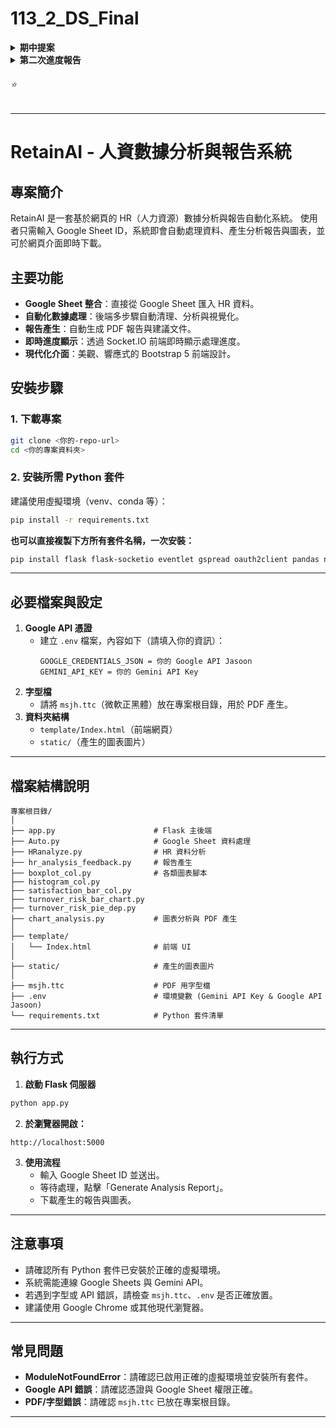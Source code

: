 # 113_2_DS_Final

<details>
  <summary><strong>期中提案</strong></summary>

  [提案影片 YouTube 連結](https://youtu.be/qAA3lzzANrg)
  
</details>


<details>
  <summary><strong>第二次進度報告</strong></summary>

  [影片 YouTube 連結](https://youtu.be/xobWjNFoGiE)
  
</details>

<h6>⭐️</h6>

---

# RetainAI - 人資數據分析與報告系統

## 專案簡介

RetainAI 是一套基於網頁的 HR（人力資源）數據分析與報告自動化系統。
使用者只需輸入 Google Sheet ID，系統即會自動處理資料、產生分析報告與圖表，並可於網頁介面即時下載。

## 主要功能
- **Google Sheet 整合**：直接從 Google Sheet 匯入 HR 資料。
- **自動化數據處理**：後端多步驟自動清理、分析與視覺化。
- **報告產生**：自動生成 PDF 報告與建議文件。
- **即時進度顯示**：透過 Socket.IO 前端即時顯示處理進度。
- **現代化介面**：美觀、響應式的 Bootstrap 5 前端設計。

## 安裝步驟

### 1. 下載專案
```bash
git clone <你的-repo-url>
cd <你的專案資料夾>
```

### 2. 安裝所需 Python 套件
建議使用虛擬環境（venv、conda 等）：
```bash
pip install -r requirements.txt
```

**也可以直接複製下方所有套件名稱，一次安裝：**
```bash
pip install flask flask-socketio eventlet gspread oauth2client pandas numpy matplotlib seaborn python-dotenv snownlp reportlab google-generativeai pillow tqdm retrying
```

---

## 必要檔案與設定
1. **Google API 憑證**  
   - 建立 `.env` 檔案，內容如下（請填入你的資訊）：
     ```
     GOOGLE_CREDENTIALS_JSON = 你的 Google API Jasoon
     GEMINI_API_KEY = 你的 Gemini API Key
     ```
2. **字型檔**  
   - 請將 `msjh.ttc`（微軟正黑體）放在專案根目錄，用於 PDF 產生。
3. **資料夾結構**  
   - `template/Index.html`（前端網頁）
   - `static/`（產生的圖表圖片）

---

## 檔案結構說明
```
專案根目錄/
│
├── app.py                      # Flask 主後端
├── Auto.py                     # Google Sheet 資料處理
├── HRanalyze.py                # HR 資料分析
├── hr_analysis_feedback.py     # 報告產生
├── boxplot_col.py              # 各類圖表腳本
├── histogram_col.py
├── satisfaction_bar_col.py
├── turnover_risk_bar_chart.py
├── turnover_risk_pie_dep.py
├── chart_analysis.py           # 圖表分析與 PDF 產生
│
├── template/
│   └── Index.html              # 前端 UI
│
├── static/                     # 產生的圖表圖片
│
├── msjh.ttc                    # PDF 用字型檔
├── .env                        # 環境變數 (Gemini API Key & Google API Jasoon)
└── requirements.txt            # Python 套件清單
```

---

## 執行方式
1. **啟動 Flask 伺服器**
```bash
python app.py
```
2. **於瀏覽器開啟：**
```
http://localhost:5000
```
3. **使用流程**
   - 輸入 Google Sheet ID 並送出。
   - 等待處理，點擊「Generate Analysis Report」。
   - 下載產生的報告與圖表。

---

## 注意事項
- 請確認所有 Python 套件已安裝於正確的虛擬環境。
- 系統需能連線 Google Sheets 與 Gemini API。
- 若遇到字型或 API 錯誤，請檢查 `msjh.ttc`、`.env` 是否正確放置。
- 建議使用 Google Chrome 或其他現代瀏覽器。

---

## 常見問題
- **ModuleNotFoundError**：請確認已啟用正確的虛擬環境並安裝所有套件。
- **Google API 錯誤**：請確認憑證與 Google Sheet 權限正確。
- **PDF/字型錯誤**：請確認 `msjh.ttc` 已放在專案根目錄。

---
